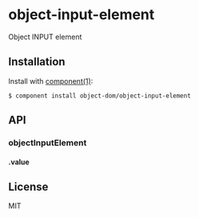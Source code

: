 
# object-input-element

  Object INPUT element

## Installation

  Install with [component(1)](http://component.io):

    $ component install object-dom/object-input-element

## API
### objectInputElement
#### .value

## License

  MIT
